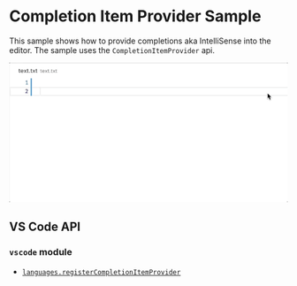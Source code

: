 # Completion Item Provider Sample

This sample shows how to provide completions aka IntelliSense into the editor. The sample uses the `CompletionItemProvider` api.

![Sample](demo.gif)

## VS Code API

### `vscode` module

- [`languages.registerCompletionItemProvider`](https://code.visualstudio.com/api/references/vscode-api#languages.registerCompletionItemProvider)

